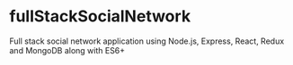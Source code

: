 # fullStackSocialNetwork
Full stack social network application using Node.js, Express, React, Redux and MongoDB along with ES6+
